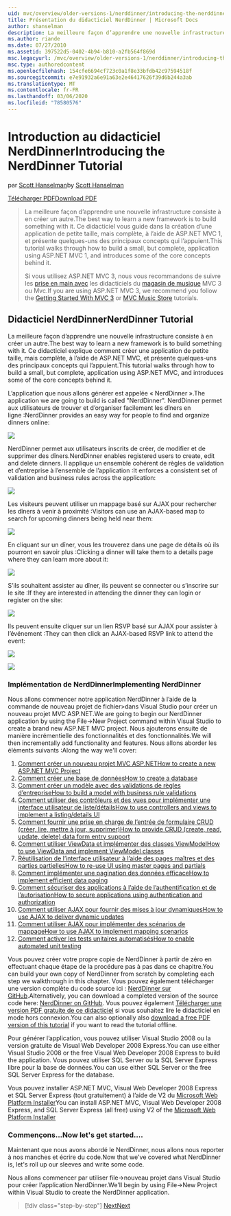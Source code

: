 ```yaml
---
uid: mvc/overview/older-versions-1/nerddinner/introducing-the-nerddinner-tutorial
title: Présentation du didacticiel NerdDinner | Microsoft Docs
author: shanselman
description: La meilleure façon d’apprendre une nouvelle infrastructure consiste à en créer un autre. Ce didacticiel explique comment créer une application de petite taille, mais complète, à l’aide de ASP.NE...
ms.author: riande
ms.date: 07/27/2010
ms.assetid: 397522d5-0402-4b94-b810-a2fb564f869d
msc.legacyurl: /mvc/overview/older-versions-1/nerddinner/introducing-the-nerddinner-tutorial
msc.type: authoredcontent
ms.openlocfilehash: 154cfe6694cf723c0a1f8e33bfdb42c97594518f
ms.sourcegitcommit: e7e91932a6e91a63e2e46417626f39d6b244a3ab
ms.translationtype: MT
ms.contentlocale: fr-FR
ms.lasthandoff: 03/06/2020
ms.locfileid: "78580576"
---
```

# <a name="introducing-the-nerddinner-tutorial"></a><span data-ttu-id="e55c1-104">Introduction au didacticiel NerdDinner</span><span class="sxs-lookup"><span data-stu-id="e55c1-104">Introducing the NerdDinner Tutorial</span></span>

<span data-ttu-id="e55c1-105">par [Scott Hanselman](https://github.com/shanselman)</span><span class="sxs-lookup"><span data-stu-id="e55c1-105">by [Scott Hanselman](https://github.com/shanselman)</span></span>

[<span data-ttu-id="e55c1-106">Télécharger PDF</span><span class="sxs-lookup"><span data-stu-id="e55c1-106">Download PDF</span></span>](http://aspnetmvcbook.s3.amazonaws.com/aspnetmvc-nerdinner_v1.pdf)

> <span data-ttu-id="e55c1-107">La meilleure façon d’apprendre une nouvelle infrastructure consiste à en créer un autre.</span><span class="sxs-lookup"><span data-stu-id="e55c1-107">The best way to learn a new framework is to build something with it.</span></span> <span data-ttu-id="e55c1-108">Ce didacticiel vous guide dans la création d’une application de petite taille, mais complète, à l’aide de ASP.NET MVC 1, et présente quelques-uns des principaux concepts qui l’appuient.</span><span class="sxs-lookup"><span data-stu-id="e55c1-108">This tutorial walks through how to build a small, but complete, application using ASP.NET MVC 1, and introduces some of the core concepts behind it.</span></span>
> 
> <span data-ttu-id="e55c1-109">Si vous utilisez ASP.NET MVC 3, nous vous recommandons de suivre les [prise en main avec](../../older-versions/getting-started-with-aspnet-mvc3/cs/intro-to-aspnet-mvc-3.md) les didacticiels du [magasin de musique](../../older-versions/mvc-music-store/mvc-music-store-part-1.md) MVC 3 ou Mvc.</span><span class="sxs-lookup"><span data-stu-id="e55c1-109">If you are using ASP.NET MVC 3, we recommend you follow the [Getting Started With MVC 3](../../older-versions/getting-started-with-aspnet-mvc3/cs/intro-to-aspnet-mvc-3.md) or [MVC Music Store](../../older-versions/mvc-music-store/mvc-music-store-part-1.md) tutorials.</span></span>

## <a name="nerddinner-tutorial"></a><span data-ttu-id="e55c1-110">Didacticiel NerdDinner</span><span class="sxs-lookup"><span data-stu-id="e55c1-110">NerdDinner Tutorial</span></span>

<span data-ttu-id="e55c1-111">La meilleure façon d’apprendre une nouvelle infrastructure consiste à en créer un autre.</span><span class="sxs-lookup"><span data-stu-id="e55c1-111">The best way to learn a new framework is to build something with it.</span></span> <span data-ttu-id="e55c1-112">Ce didacticiel explique comment créer une application de petite taille, mais complète, à l’aide de ASP.NET MVC, et présente quelques-uns des principaux concepts qui l’appuient.</span><span class="sxs-lookup"><span data-stu-id="e55c1-112">This tutorial walks through how to build a small, but complete, application using ASP.NET MVC, and introduces some of the core concepts behind it.</span></span>

<span data-ttu-id="e55c1-113">L’application que nous allons générer est appelée « NerdDinner ».</span><span class="sxs-lookup"><span data-stu-id="e55c1-113">The application we are going to build is called "NerdDinner".</span></span> <span data-ttu-id="e55c1-114">NerdDinner permet aux utilisateurs de trouver et d’organiser facilement les dîners en ligne :</span><span class="sxs-lookup"><span data-stu-id="e55c1-114">NerdDinner provides an easy way for people to find and organize dinners online:</span></span>

![](introducing-the-nerddinner-tutorial/_static/image1.png)

<span data-ttu-id="e55c1-115">NerdDinner permet aux utilisateurs inscrits de créer, de modifier et de supprimer des dîners.</span><span class="sxs-lookup"><span data-stu-id="e55c1-115">NerdDinner enables registered users to create, edit and delete dinners.</span></span> <span data-ttu-id="e55c1-116">Il applique un ensemble cohérent de règles de validation et d’entreprise à l’ensemble de l’application :</span><span class="sxs-lookup"><span data-stu-id="e55c1-116">It enforces a consistent set of validation and business rules across the application:</span></span>

![](introducing-the-nerddinner-tutorial/_static/image2.png)

<span data-ttu-id="e55c1-117">Les visiteurs peuvent utiliser un mappage basé sur AJAX pour rechercher les dîners à venir à proximité :</span><span class="sxs-lookup"><span data-stu-id="e55c1-117">Visitors can use an AJAX-based map to search for upcoming dinners being held near them:</span></span>

![](introducing-the-nerddinner-tutorial/_static/image3.png)

<span data-ttu-id="e55c1-118">En cliquant sur un dîner, vous les trouverez dans une page de détails où ils pourront en savoir plus :</span><span class="sxs-lookup"><span data-stu-id="e55c1-118">Clicking a dinner will take them to a details page where they can learn more about it:</span></span>

![](introducing-the-nerddinner-tutorial/_static/image4.png)

<span data-ttu-id="e55c1-119">S’ils souhaitent assister au dîner, ils peuvent se connecter ou s’inscrire sur le site :</span><span class="sxs-lookup"><span data-stu-id="e55c1-119">If they are interested in attending the dinner they can login or register on the site:</span></span>

![](introducing-the-nerddinner-tutorial/_static/image5.png)

<span data-ttu-id="e55c1-120">Ils peuvent ensuite cliquer sur un lien RSVP basé sur AJAX pour assister à l’événement :</span><span class="sxs-lookup"><span data-stu-id="e55c1-120">They can then click an AJAX-based RSVP link to attend the event:</span></span>

![](introducing-the-nerddinner-tutorial/_static/image6.png)

![](introducing-the-nerddinner-tutorial/_static/image7.png)

### <a name="implementing-nerddinner"></a><span data-ttu-id="e55c1-121">Implémentation de NerdDinner</span><span class="sxs-lookup"><span data-stu-id="e55c1-121">Implementing NerdDinner</span></span>

<span data-ttu-id="e55c1-122">Nous allons commencer notre application NerdDinner à l’aide de la commande de nouveau projet de fichier&gt;dans Visual Studio pour créer un nouveau projet MVC ASP.NET.</span><span class="sxs-lookup"><span data-stu-id="e55c1-122">We are going to begin our NerdDinner application by using the File-&gt;New Project command within Visual Studio to create a brand new ASP.NET MVC project.</span></span> <span data-ttu-id="e55c1-123">Nous ajouterons ensuite de manière incrémentielle des fonctionnalités et des fonctionnalités.</span><span class="sxs-lookup"><span data-stu-id="e55c1-123">We will then incrementally add functionality and features.</span></span> <span data-ttu-id="e55c1-124">Nous allons aborder les éléments suivants :</span><span class="sxs-lookup"><span data-stu-id="e55c1-124">Along the way we'll cover:</span></span>

1. [<span data-ttu-id="e55c1-125">Comment créer un nouveau projet MVC ASP.NET</span><span class="sxs-lookup"><span data-stu-id="e55c1-125">How to create a new ASP.NET MVC Project</span></span>](create-a-new-aspnet-mvc-project.md)
2. [<span data-ttu-id="e55c1-126">Comment créer une base de données</span><span class="sxs-lookup"><span data-stu-id="e55c1-126">How to create a database</span></span>](create-a-database.md)
3. [<span data-ttu-id="e55c1-127">Comment créer un modèle avec des validations de règles d’entreprise</span><span class="sxs-lookup"><span data-stu-id="e55c1-127">How to build a model with business rule validations</span></span>](build-a-model-with-business-rule-validations.md)
4. [<span data-ttu-id="e55c1-128">Comment utiliser des contrôleurs et des vues pour implémenter une interface utilisateur de liste/détails</span><span class="sxs-lookup"><span data-stu-id="e55c1-128">How to use controllers and views to implement a listing/details UI</span></span>](use-controllers-and-views-to-implement-a-listingdetails-ui.md)
5. [<span data-ttu-id="e55c1-129">Comment fournir une prise en charge de l’entrée de formulaire CRUD (créer, lire, mettre à jour, supprimer)</span><span class="sxs-lookup"><span data-stu-id="e55c1-129">How to provide CRUD (create, read, update, delete) data form entry support</span></span>](provide-crud-create-read-update-delete-data-form-entry-support.md)
6. [<span data-ttu-id="e55c1-130">Comment utiliser ViewData et implémenter des classes ViewModel</span><span class="sxs-lookup"><span data-stu-id="e55c1-130">How to use ViewData and implement ViewModel classes</span></span>](use-viewdata-and-implement-viewmodel-classes.md)
7. [<span data-ttu-id="e55c1-131">Réutilisation de l’interface utilisateur à l’aide des pages maîtres et des parties partielles</span><span class="sxs-lookup"><span data-stu-id="e55c1-131">How to re-use UI using master pages and partials</span></span>](re-use-ui-using-master-pages-and-partials.md)
8. [<span data-ttu-id="e55c1-132">Comment implémenter une pagination des données efficace</span><span class="sxs-lookup"><span data-stu-id="e55c1-132">How to implement efficient data paging</span></span>](implement-efficient-data-paging.md)
9. [<span data-ttu-id="e55c1-133">Comment sécuriser des applications à l’aide de l’authentification et de l’autorisation</span><span class="sxs-lookup"><span data-stu-id="e55c1-133">How to secure applications using authentication and authorization</span></span>](secure-applications-using-authentication-and-authorization.md)
10. [<span data-ttu-id="e55c1-134">Comment utiliser AJAX pour fournir des mises à jour dynamiques</span><span class="sxs-lookup"><span data-stu-id="e55c1-134">How to use AJAX to deliver dynamic updates</span></span>](use-ajax-to-deliver-dynamic-updates.md)
11. [<span data-ttu-id="e55c1-135">Comment utiliser AJAX pour implémenter des scénarios de mappage</span><span class="sxs-lookup"><span data-stu-id="e55c1-135">How to use AJAX to implement mapping scenarios</span></span>](use-ajax-to-implement-mapping-scenarios.md)
12. [<span data-ttu-id="e55c1-136">Comment activer les tests unitaires automatisés</span><span class="sxs-lookup"><span data-stu-id="e55c1-136">How to enable automated unit testing</span></span>](enable-automated-unit-testing.md)

<span data-ttu-id="e55c1-137">Vous pouvez créer votre propre copie de NerdDinner à partir de zéro en effectuant chaque étape de la procédure pas à pas dans ce chapitre.</span><span class="sxs-lookup"><span data-stu-id="e55c1-137">You can build your own copy of NerdDinner from scratch by completing each step we walkthrough in this chapter.</span></span> <span data-ttu-id="e55c1-138">Vous pouvez également télécharger une version complète du code source ici : [NerdDinner sur GitHub](https://github.com/AspNetMVPSamples/NerdDinner).</span><span class="sxs-lookup"><span data-stu-id="e55c1-138">Alternatively, you can download a completed version of the source code here: [NerdDinner on GitHub](https://github.com/AspNetMVPSamples/NerdDinner).</span></span> <span data-ttu-id="e55c1-139">Vous pouvez également [Télécharger une version PDF gratuite de ce didacticiel](http://aspnetmvcbook.s3.amazonaws.com/aspnetmvc-nerdinner_v1.pdf) si vous souhaitez lire le didacticiel en mode hors connexion.</span><span class="sxs-lookup"><span data-stu-id="e55c1-139">You can also optionally also [download a free PDF version of this tutorial](http://aspnetmvcbook.s3.amazonaws.com/aspnetmvc-nerdinner_v1.pdf) if you want to read the tutorial offline.</span></span>

<span data-ttu-id="e55c1-140">Pour générer l’application, vous pouvez utiliser Visual Studio 2008 ou la version gratuite de Visual Web Developer 2008 Express.</span><span class="sxs-lookup"><span data-stu-id="e55c1-140">You can use either Visual Studio 2008 or the free Visual Web Developer 2008 Express to build the application.</span></span> <span data-ttu-id="e55c1-141">Vous pouvez utiliser SQL Server ou la SQL Server Express libre pour la base de données.</span><span class="sxs-lookup"><span data-stu-id="e55c1-141">You can use either SQL Server or the free SQL Server Express for the database.</span></span>

<span data-ttu-id="e55c1-142">Vous pouvez installer ASP.NET MVC, Visual Web Developer 2008 Express et SQL Server Express (tout gratuitement) à l’aide de V2 du [Microsoft Web Platform Installer](https://www.microsoft.com/web/downloads/platform.aspx)</span><span class="sxs-lookup"><span data-stu-id="e55c1-142">You can install ASP.NET MVC, Visual Web Developer 2008 Express, and SQL Server Express (all free) using V2 of the [Microsoft Web Platform Installer](https://www.microsoft.com/web/downloads/platform.aspx)</span></span>

### <a name="now-lets-get-started"></a><span data-ttu-id="e55c1-143">Commençons...</span><span class="sxs-lookup"><span data-stu-id="e55c1-143">Now let's get started....</span></span>

<span data-ttu-id="e55c1-144">Maintenant que nous avons abordé le NerdDinner, nous allons nous reporter à nos manches et écrire du code.</span><span class="sxs-lookup"><span data-stu-id="e55c1-144">Now that we've covered what NerdDinner is, let's roll up our sleeves and write some code.</span></span>

<span data-ttu-id="e55c1-145">Nous allons commencer par utiliser file-&gt;nouveau projet dans Visual Studio pour créer l’application NerdDinner.</span><span class="sxs-lookup"><span data-stu-id="e55c1-145">We'll begin by using File-&gt;New Project within Visual Studio to create the NerdDinner application.</span></span>

> [!div class="step-by-step"]
> [<span data-ttu-id="e55c1-146">Next</span><span class="sxs-lookup"><span data-stu-id="e55c1-146">Next</span></span>](create-a-new-aspnet-mvc-project.md)
